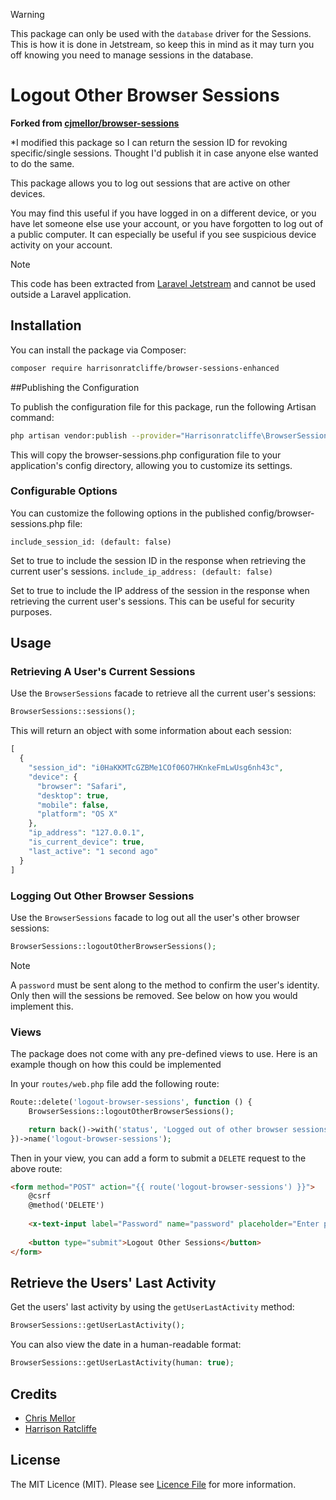 > [!WARNING]
>
> This package can only be used with the `database` driver for the Sessions. This is how it is done in Jetstream, so keep this in mind as it may turn you off knowing you need to manage sessions in the database.

# Logout Other Browser Sessions

**Forked from [cjmellor/browser-sessions](https://github.com/cjmellor/browser-sessions)**

*I modified this package so I can return the session ID for revoking specific/single sessions. Thought I'd publish it in case anyone else wanted to do the same.

This package allows you to log out sessions that are active on other devices.

You may find this useful if you have logged in on a different device, or you have let someone else use your account, or you have forgotten to log out of a public computer. It can especially be useful if you see suspicious device activity on your account.

> [!NOTE]
> 
> This code has been extracted from [Laravel Jetstream](https://jetstream.laravel.com) and cannot be used outside a Laravel application.

## Installation

You can install the package via Composer:

```bash
composer require harrisonratcliffe/browser-sessions-enhanced
```

##Publishing the Configuration

To publish the configuration file for this package, run the following Artisan command:

```bash
php artisan vendor:publish --provider="Harrisonratcliffe\BrowserSessionsEnhanced\BrowserSessionsEnhancedServiceProvider"
```
This will copy the browser-sessions.php configuration file to your application's config directory, allowing you to customize its settings.

### Configurable Options
You can customize the following options in the published config/browser-sessions.php file:

`include_session_id: (default: false)`

Set to true to include the session ID in the response when retrieving the current user's sessions.
`include_ip_address: (default: false)`

Set to true to include the IP address of the session in the response when retrieving the current user's sessions. This can be useful for security purposes.

## Usage

### Retrieving A User's Current Sessions

Use the `BrowserSessions` facade to retrieve all the current user's sessions:

```php
BrowserSessions::sessions();
```

This will return an object with some information about each session:

```php
[
  {
    "session_id": "i0HaKKMTcGZBMe1COf06O7HKnkeFmLwUsg6nh43c",
    "device": {
      "browser": "Safari",
      "desktop": true,
      "mobile": false,
      "platform": "OS X"
    },
    "ip_address": "127.0.0.1",
    "is_current_device": true,
    "last_active": "1 second ago"
  }
]
```

### Logging Out Other Browser Sessions

Use the `BrowserSessions` facade to log out all the user's other browser sessions:

```php
BrowserSessions::logoutOtherBrowserSessions();
```

> [!NOTE]
> 
> A `password` must be sent along to the method to confirm the user's identity. Only then will the sessions be removed. See below on how you would implement this.

### Views

The package does not come with any pre-defined views to use. Here is an example though on how this could be implemented

In your `routes/web.php` file add the following route:

```php
Route::delete('logout-browser-sessions', function () {
    BrowserSessions::logoutOtherBrowserSessions();

    return back()->with('status', 'Logged out of other browser sessions.');
})->name('logout-browser-sessions');
```

Then in your view, you can add a form to submit a `DELETE` request to the above route:

```html
<form method="POST" action="{{ route('logout-browser-sessions') }}">
    @csrf
    @method('DELETE')
    
    <x-text-input label="Password" name="password" placeholder="Enter password" type="password" />
    
    <button type="submit">Logout Other Sessions</button>
</form>
```

## Retrieve the Users' Last Activity

Get the users' last activity by using the `getUserLastActivity` method:

```php
BrowserSessions::getUserLastActivity();
```

You can also view the date in a human-readable format:

```php
BrowserSessions::getUserLastActivity(human: true);
```

## Credits

 - [Chris Mellor](https://github.com/cjmellor)
 - [Harrison Ratcliffe](https://github.com/harrisonratcliffe)

## License

The MIT Licence (MIT). Please see [Licence File](LICENSE) for more information.
